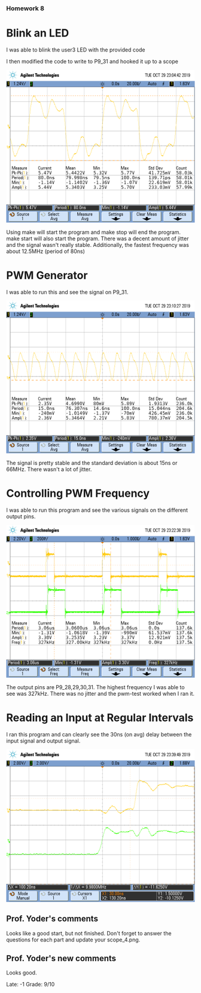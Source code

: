 ### Homework 8

# Blink an LED

I was able to blink the user3 LED with the provided code

I then modified the code to write to P9_31 and hooked it up to a scope

![BlinkLED](https://github.com/forstezr/embeddedLinuxClass/blob/master/hw08/scope_2.png?raw=true "Blinking an LED")

Using make will start the program and make stop will end the program. make start will also start the program. There was a decent amount of jitter and the signal wasn't really stable.
Additionally, the fastest frequency was about 12.5MHz (period of 80ns)

# PWM Generator

I was able to run this and see the signal on P9_31.

![PWMGen](https://github.com/forstezr/embeddedLinuxClass/blob/master/hw08/scope_3.png?raw=true "PWM Generaion")

The signal is pretty stable and the standard deviation is about 15ns or 66MHz. There wasn't a lot of jitter.

# Controlling PWM Frequency

I was able to run this program and see the various signals on the different output pins.

![ControlPWM](https://github.com/forstezr/embeddedLinuxClass/blob/master/hw08/scope_5.png?raw=true "Controlling PWM")

The output pins are P9_28,29,30,31. The highest frequency I was able to see was 327kHz. There was no jitter and the pwm-test worked when I ran it.

# Reading an Input at Regular Intervals

I ran this program and can clearly see the 30ns (on avg) delay between the input signal and output signal.

![ReadingInput](https://github.com/forstezr/embeddedLinuxClass/blob/master/hw08/scope_6.png?raw=true "Reading Input")


## Prof. Yoder's comments

Looks like a good start, but not finished. 
Don't forget to answer the questions for each part and update your scope_4.png.

## Prof. Yoder's new comments
Looks good.  

Late: -1
Grade:  9/10